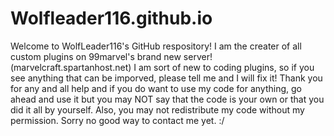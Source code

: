 Wolfleader116.github.io
=======================
Welcome to WolfLeader116's GitHub respository!
I am the creater of all custom plugins on 99marvel's brand new server! (marvelcraft.spartanhost.net)
I am sort of new to coding plugins, so if you see anything that can be imporved, please tell me and I will fix it!
Thank you for any and all help and if you do want to use my code for anything, go ahead and use it but you may NOT say that the code is your own or that you did it all by yourself. Also, you may not redistribute my code without my permission.
Sorry no good way to contact me yet. :/
